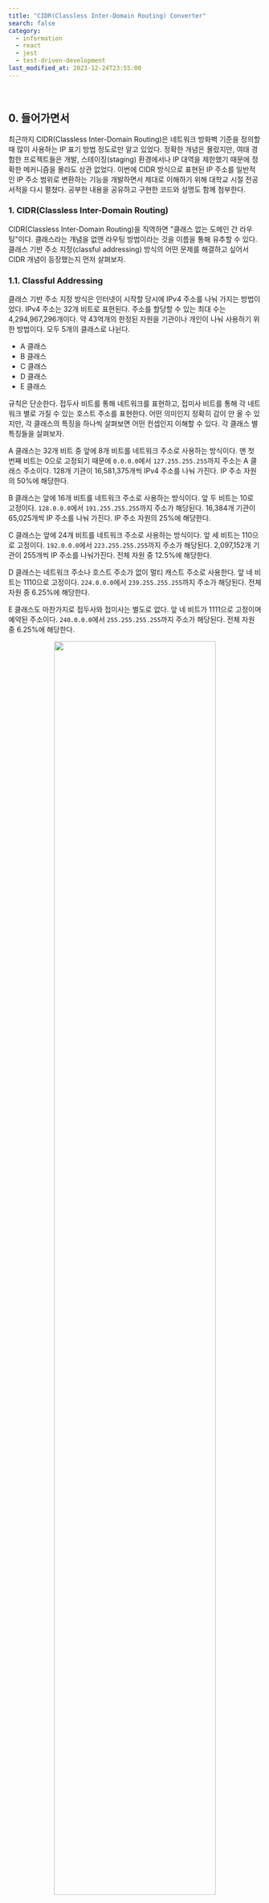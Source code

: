 ```yaml
---
title: "CIDR(Classless Inter-Domain Routing) Converter"
search: false
category:
  - information
  - react
  - jest
  - test-driven-development
last_modified_at: 2023-12-24T23:55:00
---
```


<br/>

## 0. 들어가면서

최근까지 CIDR(Classless Inter-Domain Routing)은 네트워크 방화벽 기준을 정의할 때 많이 사용하는 IP 표기 방법 정도로만 알고 있었다. 정확한 개념은 몰랐지만, 여태 경험한 프로젝트들은 개발, 스테이징(staging) 환경에서나 IP 대역을 제한했기 때문에 정확한 메커니즘을 몰라도 상관 없었다. 이번에 CIDR 방식으로 표현된 IP 주소를 일반적인 IP 주소 범위로 변환하는 기능을 개발하면서 제대로 이해하기 위해 대학교 시절 전공 서적을 다시 펼쳤다. 공부한 내용을 공유하고 구현한 코드와 설명도 함께 첨부한다. 

### 1. CIDR(Classless Inter-Domain Routing)

CIDR(Classless Inter-Domain Routing)을 직역하면 "클래스 없는 도메인 간 라우팅"이다. 클래스라는 개념을 없앤 라우팅 방법이라는 것을 이름을 통해 유추할 수 있다. 클래스 기반 주소 지정(classful addressing) 방식의 어떤 문제를 해결하고 싶어서 CIDR 개념이 등장했는지 먼저 살펴보자. 

### 1.1. Classful Addressing

클래스 기반 주소 지정 방식은 인터넷이 시작할 당시에 IPv4 주소를 나눠 가지는 방법이었다. IPv4 주소는 32개 비트로 표현된다. 주소를 할당할 수 있는 최대 수는 4,294,967,296개이다. 약 43억개의 한정된 자원을 기관이나 개인이 나눠 사용하기 위한 방법이다. 모두 5개의 클래스로 나뉜다. 

- A 클래스
- B 클래스
- C 클래스
- D 클래스
- E 클래스

규칙은 단순한다. 접두사 비트를 통해 네트워크를 표현하고, 접미사 비트를 통해 각 네트워크 별로 가질 수 있는 호스트 주소를 표현한다. 어떤 의미인지 정확히 감이 안 올 수 있지만, 각 클래스의 특징을 하나씩 살펴보면 어떤 컨셉인지 이해할 수 있다. 각 클래스 별 특징들을 살펴보자. 

A 클래스는 32개 비트 중 앞에 8개 비트를 네트워크 주소로 사용하는 방식이다. 맨 첫 번째 비트는 0으로 고정되기 때문에 `0.0.0.0`에서 `127.255.255.255`까지 주소는 A 클래스 주소이다. 128개 기관이 16,581,375개씩 IPv4 주소를 나눠 가진다. IP 주소 자원의 50%에 해당한다.

B 클래스는 앞에 16개 비트를 네트워크 주소로 사용하는 방식이다. 앞 두 비트는 10로 고정이다. `128.0.0.0`에서 `191.255.255.255`까지 주소가 해당된다. 16,384개 기관이 65,025개씩 IP 주소를 나눠 가진다. IP 주소 자원의 25%에 해당한다.

C 클래스는 앞에 24개 비트를 네트워크 주소로 사용하는 방식이다. 앞 세 비트는 110으로 고정이다. `192.0.0.0`에서 `223.255.255.255`까지 주소가 해당된다. 2,097,152개 기관이 255개씩 IP 주소를 나눠가진다. 전체 자원 중 12.5%에 해당한다.

D 클래스는 네트워크 주소나 호스트 주소가 없이 멀티 캐스트 주소로 사용한다. 앞 네 비트는 1110으로 고정이다. `224.0.0.0`에서 `239.255.255.255`까지 주소가 해당된다. 전체 자원 중 6.25%에 해당한다.

E 클래스도 마찬가지로 접두사와 접미사는 별도로 없다. 앞 네 비트가 1111으로 고정이며 예약된 주소이다. `240.0.0.0`에서 `255.255.255.255`까지 주소가 해당된다. 전체 자원 중 6.25%에 해당한다.

<p align="center">
  <img src="/images/classless-inter-domain-routing-01.png" width="80%" class="image__border">
</p>
<center>Data Communication and Networking 5th</center>  

### 1.2. Classless Inter-Domain Routing

클래스 기반 방식은 자원 할당이 고르게 되지 않아 주소가 낭비된다. A 클래스 주소는 128개 기관이 각자 16,581,375개씩 IP 주소를 나눠가진다. 1,600만 개씩이나 IP가 필요한 기관이 128개씩이나 있을까? 규모가 작은 기관이 규모가 큰 클래스 주소를 할당받는다면 대부분의 자원은 낭비되는 모양일 것이다. 자원 낭비는 고갈로 이어진다. A, B 클래스와 반대로 C 클래스는 한 조직에 사용할 수 있는 IP 개수가 255개로 제한되기 때문에 너무 적은 것이 문제였다. 비효율적인 자원 할당 문제를 해결하기 위해 서브네팅(subnetting), 수퍼네팅(supernetting) 방식이 고안되었지만, IP 주소 재분배이나 패킷 라우팅이 어려웠기 때문에 이 문제를 해결할 수 없었다고 한다.

클래스 없는 주소 지정(classless addressing)은 IP 자원이 유연하게 나뉘지 못하는 근본적인 원인인 클래스를 제거한 방식이다. 클래스 기반 방식과 큰 차이점은 접두사 비트가 고정이 아니라는 점이다. 접두사 길이를 0에서 32사이 값을 유연하게 결정하여 조직이나 기관에서 필요한 IP 주소 개수만큼 할당 받을 수 있게 되었다. 클래스 없는 주소 지정 방식은 접두사 길이가 중요하기 때문에 IP 주소 옆에 접두사 비트를 슬래시(/)로 구분하여 표시한다. 이를 `CIDR 표기법`이라고 한다. 

- 접두사(prefix) 비트 길이는 0 ~ 32까지 값을 가진다.

<p align="center">
  <img src="/images/classless-inter-domain-routing-02.png" width="80%" class="image__border">
</p>
<center>Data Communication and Networking 5th</center>  

## 2. Convert CIDR

요약하자면 고정된 비트 수로 네트워크 자원을 나누는 클래스 기반 방법은 비효율적이기 때문에 가변 비트 수로 네트워크 자원을 나누는 클래스 없는 주소 지정 방식이 등장했고, 가변 접두사 비트로 네트워크 자원이 나눠진 것을 표기한 방법이 CIDR이다. 이 글을 작성하게 된 계기는 CIDR 표기법을 서비스 사용자가 이해할 수 있는 IP 주소 영역(from, to)으로 변경하는 기능을 개발해야 됐기 때문이다. 코드를 작성하기 전 비즈니스 로직이 되어줄 변환 과정을 살펴보자.

먼저 `X.X.X.X/n`으로 CIDR 표현법에서 `n`의 의미를 알아본다. `n`은 접두사 비트 길이를 의미한다. `n=24`인 케이스를 예로 들어본다. IP 주소 앞에서부터 1이 채워진 길이가 24라는 의미이다. `11111111.11111111.11111111.00000000(255.255.255.0)`을 마스크로 사용한다. 

접두사 길이로 마스크를 정의하는 방법에 대해 살펴봤으니 `167.199.170.82/27`를 기준으로 주소 변환 예시를 살펴본다. `167.199.170.82` 주소를 이진수로 표현하면 다음과 같다.

```
10100111.11000111.10101010.01010010
```

`/27` 접두사 비트 길이를 마스크로 표현하면 다음과 같다.

```
11111111.11111111.11111111.11100000
```

IP 주소와 마스크를 &(AND 연산자)로 비트 마스킹(bit masking)하면 시작 주소가 된다.

```
10100111.11000111.10101010.01010010
                 &
11111111.11111111.11111111.11100000
                 =
10100111.11000111.10101010.01000000(167.199.170.64)
```

마지막 주소는 시작 주소에서 접두사 길이 이후 비트들을 1로 채우면 된다.

```
10100111.11000111.10101010.01000000(167.199.170.64)
                 |
00000000.00000000.00000000.00011111
                 =
10100111.11000111.10101010.01011111(167.199.170.95)
```

`167.199.170.82/27`의 IP 주소 범위는 `167.199.170.64`에서 `167.199.170.95`까지 32개다. 마스크에서 0으로 채워진 부분이 와일드 카드 영역이다. 이 영역으로 표현 가능한 숫자가 사용 가능한 IP 주소 개수가 된다. 예를 들면 다음과 같다.

- /32 
    - 11111111.11111111.11111111.11111111
    - 2^(32-32) = 2^0 = 1
    - 사용 가능한 IP 주소 1개
- /31
    - 11111111.11111111.11111111.11111110
    - 2^(32-31) = 2^1 = 2
    - 사용 가능한 IP 주소 1개
- /30
    - 11111111.11111111.11111111.11111100
    - 2^(32-30) = 2^2 = 4
    - 사용 가능한 IP 주소 4개
- /16
    - 11111111.11111111.00000000.00000000
    - 2^(32-16) = 2^16 = 65,536
    - 사용 가능한 IP 주소 65,536개
- /0
    - 00000000.00000000.00000000.00000000
    - 2^(32-0) = 2^32 = 4,294,967,296
    - 사용 가능한 IP 주소 4,294,967,296개
    - 모든 IPv4 주소

## 3. Implementation

지금부터 구현 코드를 살펴본다. 이 기능을 개발할 때 변환하는 코드를 인터넷에서 쉽게 찾을 수 있을 줄 알았는데, 변환 사이트만 있어서 직접 구현했다. 개발을 끝내고 이 글을 쓰는 시점에 ChatGPT가 떠오르긴 했지만, 공부도 할 겸 나쁘지 않았다. 리액트 애플리케이션이었기 때문에 타입스크립트로 작성했다.

### 3.1. Validation

먼저 입력된 값의 유효성 검사를 수행한다. 다음과 같은 경우 에러이다.

- X.X.X.X/n 형식이 아닌 경우
- 숫자가 아닌 이상한 값이 중간에 섞인 경우
- 접두사 비트 길이가 0보다 작거나 32를 넘어가는 경우
- IPv4 주소 각 옥텟(octet)의 크기가 0보다 작거나 255를 넘어가는 경우
    - 옥텟은 점(.)으로 구분된 각 숫자 블럭을 의미한다.

```typescript
function isValidIpAddress(ipBlocks: string[]) {
  for (let block of ipBlocks) {
    if (isNaN(+block) || +block < 0 || +block > 255) {
      return false;
    }
  }
  return true;
}

function isValidCIDR(cidr: string): boolean {
  const ipAndMask = cidr.split("/");
  if (ipAndMask.length !== 2) {
    return false;
  }
  const ip = ipAndMask[0];
  const ipBlocks = ip.split(".");
  if (ipBlocks.length !== 4) {
    return false;
  }
  if (!isValidIpAddress(ipBlocks)) {
    return false;
  }
  if (!ipAndMask[1]) {
    return false;
  }
  const mask = +ipAndMask[1];
  return !(isNaN(mask) || mask < 0 || mask > 32);
}
```

### 3.2. Mask

접두사 비트 길이를 기준으로 마스크를 생성한다. 먼저 주어진 마스크 길이만큼 1을 채운 32자리 문자열을 8자리씩 나눠 십진수로 변환 후 이를 배열로 반환한다. 예를 들어 `/24`인 경우 다음과 같은 과정을 가진다.

- 11111111111111111111111100000000 문자열을 먼저 만든다.
- 8자리씩 십진수 숫자로 변환한다. 
    - 접두사 `0b`는 이진수 표현임을 의미이다.
    - 접두사 `0b`이 앞에 붙은 0과 1로 이뤄진 문자열은 Number 함수를 통해 십진수로 변환할 수 있다. 

```typescript
function getMaskBlocks(mask: number) {
  let result = "";
  for (let index = 0; index < 32; index++) {
    if (mask > 0) {
      result = result + "1";
    } else {
      result = result + "0";
    }
    mask--;
  }
  return [
    Number("0b" + result.substring(0, 8)),
    Number("0b" + result.substring(8, 16)),
    Number("0b" + result.substring(16, 24)),
    Number("0b" + result.substring(24, 32)),
  ];
}
```

### 3.3. Start IP Address

시작 IP 주소를 구하는 과정은 단순하다. ipBlocks, maskBlocks 매개변수 모두 십진수 배열이다. 각 블럭 별로 숫자로 변환된 값들이 담긴 배열이다. 각 옥텟 위치 별로 AND 비트 마스크 연산을 수행한다. AND 연산 수행한 값을 문자열로 변경한다.

```typescript
function fromIp(ipBlocks: number[], maskBlocks: number[]) {
  const result = [];
  for (let index = 0; index < 4; index++) {
    result.push(String(ipBlocks[index] & maskBlocks[index]));
  }
  return result;
}
```

### 3.4. End IP Address

종료 IP 주소를 구하는 과정은 조금 이해가 필요하다. 마스크 주소의 블럭이 0인 케이스와 아닌 케이스로 구분한다. 먼저 마스크 주소 블럭이 0인 케이스다. 이 블럭으로 표현할 수 있는 주소는 모두 허용이기 때문에 255 값과 OR 연산을 수행한 결과가 담긴다. 255 값을 그대로 넣어도 무방하다. 

마스크 주소의 블럭이 0이 아닌 경우 다음과 같은 연산 과정을 따른다.

```
(ipBlocks[index] & maskBlocks[index]) + (255 - maskBlocks[index])
```

이해를 돕기 위해 위에서 살펴본 예시를 다시 가져왔다. `ipBlocks[index] & maskBlocks[index]` 연산은 시작 IP 주소를 구하는 작업이다. 

```
10100111.11000111.10101010.01010010(167.199.170.82)
                 &
11111111.11111111.11111111.11100000
                 =
10100111.11000111.10101010.01000000(167.199.170.64)
```

`255 - maskBlocks[index]` 작업은 마스크에서 와일드 카드 영역을 구하는 과정이다.

```
11111111.11111111.11111111.11111111
                 -
11111111.11111111.11111111.11100000
                 = 
00000000.00000000.00000000.00011111
```

두 값을 더하는 작업은 OR 연산을 수행하는 것과 동일하다. 시작 IP 주소는 이미 마스킹 된 상태이기 때문에 더하기(+) 연산이나 OR 연산 모두 동일한 결과를 얻는다.

```
10100111.11000111.10101010.01000000(167.199.170.64)
                 +
00000000.00000000.00000000.00011111
                 =
10100111.11000111.10101010.01011111(167.199.170.95)
```

구현 코드는 다음과 같다.

```typescript
function toIP(ipBlocks: number[], maskBlocks: number[]) {
  const result = [];
  for (let index = 0; index < 4; index++) {
    let block;
    if (maskBlocks[index] === 0) {
      block = String(ipBlocks[index] | 255);
    } else {
      block = String(
        (ipBlocks[index] & maskBlocks[index]) + (255 - maskBlocks[index])
      );
    }
    result.push(String(block));
  }
  return result;
}
```

### 3.5. Convert Module and Test

전체 코드는 다음과 같다.

```typescript
import IpAddressRange from "../type/IpAddressRange";

const INVALID_IP_ADDRESS_RANGE: IpAddressRange = {
  fromIp: null,
  toIp: null,
};

function getMaskBlocks(mask: number) {
  let result = "";
  for (let index = 0; index < 32; index++) {
    if (mask > 0) {
      result = result + "1";
    } else {
      result = result + "0";
    }
    mask--;
  }
  return [
    Number("0b" + result.substring(0, 8)),
    Number("0b" + result.substring(8, 16)),
    Number("0b" + result.substring(16, 24)),
    Number("0b" + result.substring(24, 32)),
  ];
}

function fromIp(ipBlocks: number[], maskBlocks: number[]) {
  const result = [];
  for (let index = 0; index < 4; index++) {
    result.push(String(ipBlocks[index] & maskBlocks[index]));
  }
  return result;
}

function toIP(ipBlocks: number[], maskBlocks: number[]) {
  const result = [];
  for (let index = 0; index < 4; index++) {
    let block;
    if (maskBlocks[index] === 0) {
      block = String(ipBlocks[index] | 255);
    } else {
      block = String(
        (ipBlocks[index] & maskBlocks[index]) + (255 - maskBlocks[index])
      );
    }
    result.push(String(block));
  }
  return result;
}

function isValidIpAddress(ipBlocks: string[]) {
  for (let block of ipBlocks) {
    if (isNaN(+block) || +block < 0 || +block > 255) {
      return false;
    }
  }
  return true;
}

function isValidCIDR(cidr: string): boolean {
  const ipAndMask = cidr.split("/");
  if (ipAndMask.length !== 2) {
    return false;
  }
  const ip = ipAndMask[0];
  const ipBlocks = ip.split(".");
  if (ipBlocks.length !== 4) {
    return false;
  }
  if (!isValidIpAddress(ipBlocks)) {
    return false;
  }
  if (!ipAndMask[1]) {
    return false;
  }
  const mask = +ipAndMask[1];
  return !(isNaN(mask) || mask < 0 || mask > 32);
}

export const convertCIDR = (cidr: string): IpAddressRange => {
  const isValid = isValidCIDR(cidr);
  if (!isValid) {
    return INVALID_IP_ADDRESS_RANGE;
  }
  const ipAndMask = cidr.split("/");
  const ipBlocks = ipAndMask[0].split(".").map((block) => +block);
  const maskBlocks = getMaskBlocks(+ipAndMask[1]);
  return {
    fromIp: fromIp(ipBlocks, maskBlocks).join("."),
    toIp: toIP(ipBlocks, maskBlocks).join("."),
  };
};
```

테스트 코드는 다음과 같다. 테스트를 통해 예상된 값으로 변환 작업이 잘 이뤄지는지 확인한다.

```typescript
import * as sut from "./ip-converter";

describe("IP converter Test", () => {
  test.each([
    "0.0.0.256/24",
    "0.0.0.255/a",
    "0.0.0.255/24/24",
    "256.0.0.255/24",
    "0.256.0.0/24",
    "a.255.0.0/24",
    "0.b.0.0/24",
    "0.0.c.0/24",
    "0.0.0.d/24",
    "0.0.256.0/24",
    "127.167.108.0/-1",
    "127.167.108.0/33",
    "0.0.0.256",
    "0.0.0.256/",
    "0.0.0.255/",
    "/24",
    "0.0.255/24",
    "0.255/24",
    "256/24",
  ])("유효하지 않은 CIDR를 입력하면 NULL을 반환한다.", (value) => {
    const result = sut.convertCIDR(value);

    expect(result.fromIp).toBeNull();
    expect(result.toIp).toBeNull();
  });

  test.each([
    ["7.88.135.144/28", ["7.88.135.144", "7.88.135.159"]],
    ["192.168.1.0/22", ["192.168.0.0", "192.168.3.255"]],
    ["125.214.10.5/22", ["125.214.8.0", "125.214.11.255"]],
    ["125.214.10.5/32", ["125.214.10.5", "125.214.10.5"]],
    ["125.214.10.5/0", ["0.0.0.0", "255.255.255.255"]],
    ["125.214.10.25/24", ["125.214.10.0", "125.214.10.255"]],
    ["125.214.10.25/16", ["125.214.0.0", "125.214.255.255"]],
    ["125.214.10.25/1", ["0.0.0.0", "127.255.255.255"]],
  ])("유효한 값을 입력하면 변환된 값이 반환된다.", (value, expectedResult) => {
    const result = sut.convertCIDR(value);

    expect(result.fromIp).toEqual(expectedResult[0]);
    expect(result.toIp).toEqual(expectedResult[1]);
  });
});
```

#### TEST CODE REPOSITORY

- <https://github.com/Junhyunny/blog-in-action/tree/master/2023-12-24-classless-inter-domain-routing>

#### REFERENCE

- <https://ko.wikipedia.org/wiki/CIDR>
- <https://en.wikipedia.org/wiki/Classful_network>
- <https://datatracker.ietf.org/doc/html/rfc1519>
- <https://datatracker.ietf.org/doc/html/rfc4632>
- <https://aws.amazon.com/ko/what-is/cidr/>
- [Data Communication and Networking 5th](https://product.kyobobook.co.kr/detail/S000003937861)